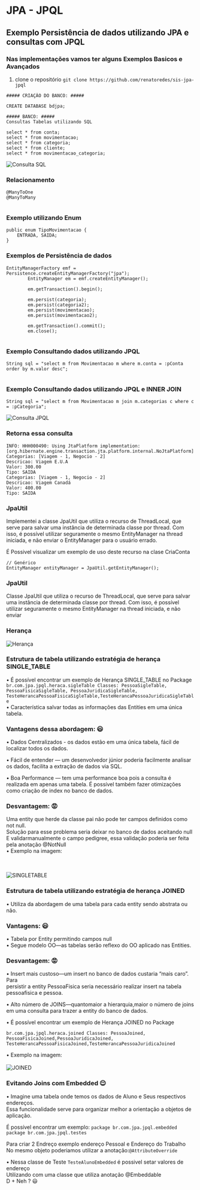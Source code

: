 # JPA - JPQL
## Exemplo Persistência de dados utilizando JPA e consultas com JPQL 
### Nas implementações vamos ter alguns Exemplos Basicos e Avançados

1. clone o repositório `git clone https://github.com/renatoredes/sis-jpa-jpql`

```
##### CRIAÇÃO DO BANCO: #####

CREATE DATABASE bdjpa;

##### BANCO: #####
Consultas Tabelas utilizando SQL

select * from conta;
select * from movimentacao;
select * from categoria;
select * from cliente;
select * from movimentacao_categoria;

```
  ![Consulta SQL](/screenshot/banco.png?raw=true "SQL")
### Relacionamento

```
@ManyToOne
@ManyToMany
 
```
### Exemplo utilizando Enum
```
public enum TipoMovimentacao {
	ENTRADA, SAIDA;
}
```
### Exemplos de Persistência de dados

```
EntityManagerFactory emf = Persistence.createEntityManagerFactory("jpa");
		EntityManager em = emf.createEntityManager();

		em.getTransaction().begin();

		em.persist(categoria);
		em.persist(categoria2);
		em.persist(movimentacao);
		em.persist(movimentacao2);

		em.getTransaction().commit();
		em.close();
  
  ```  
  ### Exemplo Consultando dados utilizando JPQL
    
  ```
 String sql = "select m from Movimentacao m where m.conta = :pConta order by m.valor desc";
    
  ```
 ### Exemplo Consultando dados utilizando JPQL e INNER JOIN
  
  ```
String sql = "select m from Movimentacao m join m.categorias c where c = :pCategoria"; 
 
  ```
![Consulta JPQL](/screenshot/projeto.png?raw=true "Consulta JPQL")

### Retorna essa consulta
```
INFO: HHH000490: Using JtaPlatform implementation: [org.hibernate.engine.transaction.jta.platform.internal.NoJtaPlatform]
Categorias: [Viagem - 1, Negocio - 2]
Descricao: Viagem E.U.A
Valor: 300.00
Tipo: SAIDA
Categorias: [Viagem - 1, Negocio - 2]
Descricao: Viagem Canadá
Valor: 400.00
Tipo: SAIDA
```  
 ### JpaUtil 
Implementei a classe JpaUtil que utiliza o recurso de  ThreadLocal<EntityManager>, que
serve para salvar uma instância de determinada classe por thread. Com isso, é possível
utilizar seguramente o mesmo EntityManager na thread iniciada, e não enviar
o EntityManager para o usuário errado.<br/>
 
É Possivel visualizar um exemplo de uso deste recurso na clase CriaConta
```
// Genérico
EntityManager entityManager = JpaUtil.getEntityManager();
```
  
 ### JpaUtil 
Classe JpaUtil que utiliza o recurso de  ThreadLocal<EntityManager>, que
serve para salvar uma instância de determinada classe por thread. Com isso, é possível
utilizar seguramente o mesmo EntityManager na thread iniciada, e não enviar

### Herança

![Herança](/screenshot/herança.png?raw=true)


### Estrutura de tabela utilizando estratégia de herança SINGLE_TABLE

• É possível encontrar um exemplo de Herança SINGLE_TABLE no Package <br/>
`
br.com.jpa.jpql.heraca.sigleTable
Classes: PessoaSigleTable, PessoaFisicaSigleTable, PessoaJuridicaSigleTable,
TesteHerancaPessoaFisicaSigleTable,TesteHerancaPessoaJuridicaSigleTable
`
<br/>
• Característica salvar todas as informações das Entities em uma única tabela.
<br/>

### Vantagens dessa abordagem: 😃 
• Dados Centralizados - os dados estão em uma única tabela, fácil de localizar
todos os dados.<br/>

• Fácil de entender — um desenvolvedor júnior poderia facilmente analisar os
dados, facilita a extração de dados via SQL. <br/>

• Boa Performance — tem uma performance boa pois a consulta é realizada
em apenas uma tabela. É possível também fazer otimizações como criação de
index no banco de dados.

### Desvantagem: 😡
Uma entity que herde da classe pai não pode ter campos definidos como not null.<br/>
Solução para esse problema seria deixar no banco de dados aceitando null <br/>
E validarmanualmente o campo pedigree, essa validação poderia ser feita pela anotação @NotNull
<br/>
• Exemplo na imagem:

<br/><br/>
![SINGLETABLE](/screenshot/sigletable.png?raw=true)
<br/>

### Estrutura de tabela utilizando estratégia de herança JOINED
• Utiliza da abordagem de uma tabela para cada entity sendo abstrata ou não.<br/>

### Vantagens: 😃 
• Tabela por Entity permitindo campos null<br/>
• Segue modelo OO—as tabelas serão reflexo do OO aplicado nas Entities.
### Desvantagem: 😡
• Insert mais custoso—um insert no banco de dados custaria “mais caro”. Para<br/>
persistir a entity PessoaFisica seria necessário realizar insert na tabela<br/>
pessoafisica e pessoa.<br/>

• Alto número de JOINS—quantomaior a hierarquia,maior o número de joins<br/>
em uma consulta para trazer a entity do banco de dados.<br/>

• É possível encontrar um exemplo de Herança JOINED no Package <br/>

`
br.com.jpa.jpql.heraca.joined
Classes: PessoaJoined, PessoaFisicaJoined,PessoaJuridicaJoined,
TesteHerancaPessoaFisicaJoined,TesteHerancaPessoaJuridicaJoined
`

• Exemplo na imagem: 
<br/><br/>
![JOINED](/screenshot/JOINED.png?raw=true)
<br/>

### Evitando Joins com Embedded 😌
• Imagine uma tabela onde temos os dados de Aluno e Seus respectivos endereços.<br/>
Essa funcionalidade serve para organizar melhor a orientação a objetos de aplicação.<br/>

É possível encontrar um exemplo: 
`
package br.com.jpa.jpql.embedded
package br.com.jpa.jpql.testes
`<br/>
  
Para criar 2 Endreço exemplo endereço Pessoal e Endereço do Trabalho<br/> 
No mesmo objeto poderiamos utilizar a anotação:`@AttributeOverride`<br/> 



• Nessa classe de Teste `TesteAlunoEmbedded` é possivel setar valores de endereço<br/>
Utilizando com uma classe que utiliza anotação @Embeddable<br/> D + Neh ? 😃 

